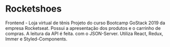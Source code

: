 # Rocketshoes
Frontend - Loja virtual de tênis
Projeto do curso Bootcamp GoStack 2019 da empresa Rocketseat.
Possui a apresentação dos produtos e o carrinho de compras. A leitura da API é feita.
com o JSON-Server. Utiliza React, Redux, Immer e Styled-Components.
